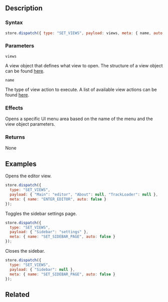 ## Description

### Syntax

```javascript
store.dispatch({ type: "SET_VIEWS", payload: views, meta: { name, auto: false } });
```

### Parameters

`views`

A view object that defines what view to open. The structure of a view object can be found [here](../External/view_template.js).

`name`

The type of view action to execute. A list of available view actions can be found [here](../External/view_actions.json).

### Effects

Opens a specific UI menu area based on the name of the menu and the view object parameters.

### Returns

None

## Examples

Opens the editor view.

```javascript
store.dispatch({
  type: "SET_VIEWS",
  payload: { "Main": "editor", "About": null, "TrackLoader": null },
  meta: { name: "ENTER_EDITOR", auto: false }
});
```

Toggles the sidebar settings page.

```javascript
store.dispatch({
  type: "SET_VIEWS",
  payload: { "Sidebar": "settings" },
  meta: { name: "SET_SIDEBAR_PAGE", auto: false }
});
```

Closes the sidebar.

```javascript
store.dispatch({
  type: "SET_VIEWS",
  payload: { "Sidebar": null },
  meta: { name: "SET_SIDEBAR_PAGE", auto: false }
});
```

## Related
